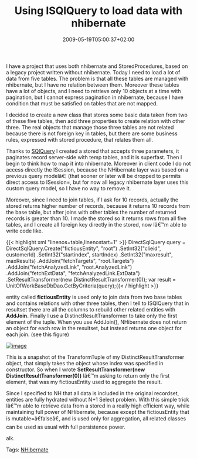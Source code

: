 ﻿---
title: "Using ISQlQuery to load data with nhibernate"
description: ""
date: 2009-05-19T05:00:37+02:00
draft: false
tags: [Nhibernate]
categories: [Nhibernate]
---
I have a project that uses both nhibernate and StoredProcedures, based on a legacy project written without nhibernate. Today I need to load a lot of data from five tables. The problem is that all these tables are managed with nhibernate, but I have no relation between them. Moreover these tables have a lot of objects, and I need to retrieve only 10 objects at a time with pagination, but I cannot express pagination in nhibernate, because I have condition that must be satisfied on tables that are not mapped.

I decided to create a new class that stores some basic data taken from two of these five tables, then add three properties to create relation with other three. The real objects that manage those three tables are not related because there is not foreign key in tables, but there are some business rules, expressed with stored procedure, that relates them all.

Thanks to [SQlQuery](https://www.hibernate.org/hib_docs/nhibernate/1.2/reference/en/html/querysql.html) I created a stored that accepts three parameters, it paginates record server-side with temp tables, and it is superfast. Then I begin to think how to map it into nhibernate. Moreover in client code I do not access directly the ISession, because the NHibernate layer was based on a previous query modelâ€¦ (that sooner or later will be dropped to permits direct access to ISession=, but for now all legacy nhibernate layer uses this custom query model, so I have no way to remove it.

Moreover, since I need to join tables, if I ask for 10 records, actually the stored returns higher number of records, because it returns 10 records from the base table, but after joins with other tables the number of returned records is greater than 10. I made the stored so it returns rows from all five tables, and I create all foreign key directly in the stored, now Iâ€™m able to write code like.

{{< highlight xml "linenos=table,linenostart=1" >}}
DirectSqlQuery query = DirectSqlQuery.Create("fictiousEntity", "root")
   .SetInt32("clieid", customerId)
   .SetInt32("startindex", startIndex)
   .SetInt32("maxresult", maxResults)
   .AddJoin("fetchTargets", "root.Targets")
   .AddJoin("fetchAnalyzedLink", "root.AnalyzedLink")
   .AddJoin("fetchExtData", "fetchAnalyzedLink.ExtData")
   .SetResultTransformer(new DistinctResultTransformer(0));
var result = UnitOfWorkBaseDbDao<fictiousEntity>.GetByCriteria(query);{{< / highlight >}}

<!-- Code inserted with Steve Dunn's Windows Live Writer Code Formatter Plugin.  http://dunnhq.com -->

entity called  **fictiousEntity** is used only to join data from two base tables and contains relations with other three tables, then I tell to ISQlQuery that in resultset there are all the columns to rebuild other related entities with  **AddJoin.** Finally I use a DistinctResultTransformer to take only the first element of the tuple. When you use AddJoin(), NHibernate does not return an object for each row in the resultset, but instead returns one object for each join. (see this figure)

[![image](https://www.codewrecks.com/blog/wp-content/uploads/2009/05/image-thumb2.png "image")](https://www.codewrecks.com/blog/wp-content/uploads/2009/05/image2.png)

This is a snapshot of the TransformTuple of my DistinctResultTransformer object, that simply takes the object whose index was specified in constructor. So when I wrote  **SetResultTransformer(new DistinctResultTransformer(0))** Iâ€™m asking to return only the first element, that was my fictiousEntity used to aggregate the result.

Since I specified to NH that all data is included in the original recordset, entities are fully hydrated without N+1 Select problem. With this simple trick Iâ€™m able to retrieve data from a stored in a really high efficient way, while maintaining full power of NHibernate, because except the fictiousEntity that is mutable=â€falseâ€, and is used only for aggregation, all related classes can be used as usual with full persistence power.

alk.

Tags: [NHibernate](http://technorati.com/tag/NHibernate)

